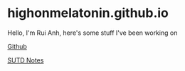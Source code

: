 # highonmelatonin.github.io

Hello, I'm Rui Anh, here's some stuff I've been working on

[Github](https://github.com/highonmelatonin)

[SUTD Notes](notes.html)
